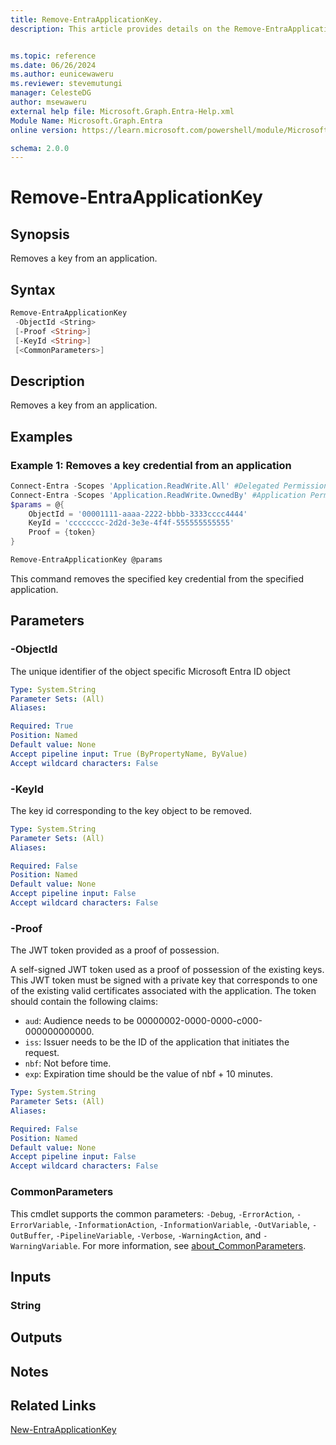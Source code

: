```yaml
---
title: Remove-EntraApplicationKey.
description: This article provides details on the Remove-EntraApplicationKey command.


ms.topic: reference
ms.date: 06/26/2024
ms.author: eunicewaweru
ms.reviewer: stevemutungi
manager: CelesteDG
author: msewaweru
external help file: Microsoft.Graph.Entra-Help.xml
Module Name: Microsoft.Graph.Entra
online version: https://learn.microsoft.com/powershell/module/Microsoft.Graph.Entra/Remove-EntraApplicationKey

schema: 2.0.0
---
```


# Remove-EntraApplicationKey

## Synopsis

Removes a key from an application.

## Syntax

```powershell
Remove-EntraApplicationKey 
 -ObjectId <String> 
 [-Proof <String>] 
 [-KeyId <String>] 
 [<CommonParameters>]
```

## Description

Removes a key from an application.

## Examples

### Example 1: Removes a key credential from an application

```powershell
Connect-Entra -Scopes 'Application.ReadWrite.All' #Delegated Permission
Connect-Entra -Scopes 'Application.ReadWrite.OwnedBy' #Application Permission
$params = @{
    ObjectId = '00001111-aaaa-2222-bbbb-3333cccc4444'
    KeyId = 'cccccccc-2d2d-3e3e-4f4f-555555555555'
    Proof = {token}
}

Remove-EntraApplicationKey @params
```

This command removes the specified key credential from the specified application.

## Parameters

### -ObjectId

The unique identifier of the object specific Microsoft Entra ID object

```yaml
Type: System.String
Parameter Sets: (All)
Aliases:

Required: True
Position: Named
Default value: None
Accept pipeline input: True (ByPropertyName, ByValue)
Accept wildcard characters: False
```

### -KeyId

The key id corresponding to the key object to be removed.

```yaml
Type: System.String
Parameter Sets: (All)
Aliases:

Required: False
Position: Named
Default value: None
Accept pipeline input: False
Accept wildcard characters: False
```

### -Proof

The JWT token provided as a proof of possession.

A self-signed JWT token used as a proof of possession of the existing keys. This JWT token must be signed with a private key that corresponds to one of the existing valid certificates associated with the application. The token should contain the following claims:

- `aud`: Audience needs to be 00000002-0000-0000-c000-000000000000.
- `iss`: Issuer needs to be the ID of the application that initiates the request.
- `nbf`: Not before time.
- `exp`: Expiration time should be the value of nbf + 10 minutes.

```yaml
Type: System.String
Parameter Sets: (All)
Aliases:

Required: False
Position: Named
Default value: None
Accept pipeline input: False
Accept wildcard characters: False
```

### CommonParameters

This cmdlet supports the common parameters: `-Debug`, `-ErrorAction`, `-ErrorVariable`, `-InformationAction`, `-InformationVariable`, `-OutVariable`, `-OutBuffer`, `-PipelineVariable`, `-Verbose`, `-WarningAction`, and `-WarningVariable`. For more information, see [about_CommonParameters](https://go.microsoft.com/fwlink/?LinkID=113216).

## Inputs

### String

## Outputs

## Notes

## Related Links

[New-EntraApplicationKey](New-EntraApplicationKey.md)
